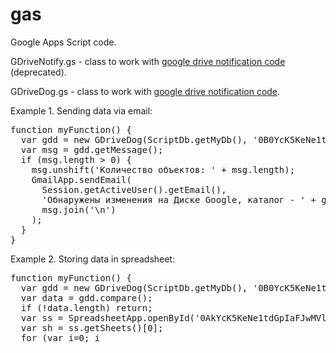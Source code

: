 gas
===
<p>Google Apps Script code.</p>
<p>GDriveNotify.gs - class to work with <a href="http://www.daspot.ru/2013/06/google-drive.html">
google drive notification code</a> (deprecated).</p>
<p>GDriveDog.gs - class to work with <a href="http://www.daspot.ru/2013/12/google-drive-2.html">
google drive notification code</a>.</p>
<p>Example 1. Sending data via email:</p>
<div class="highlight">
<pre>
function myFunction() {
  var gdd = new GDriveDog(ScriptDb.getMyDb(), '0B0YcK5KeNe1tMnZieldHdnNVOFU'); // your folder's ID
  var msg = gdd.getMessage();
  if (msg.length &gt; 0) {    
    msg.unshift('Количество объектов: ' + msg.length);
    GmailApp.sendEmail(
      Session.getActiveUser().getEmail(), 
      'Обнаружены изменения на Диске Google, каталог - ' + gdd.name, 
      msg.join('\n')
    );
  }  
}
</pre>

<p>Example 2. Storing data in spreadsheet: </p>
<div class="highlight">
<pre>
function myFunction() {
  var gdd = new GDriveDog(ScriptDb.getMyDb(), '0B0YcK5KeNe1tMnZieldHdnNVOFU'); // your folder's ID
  var data = gdd.compare();
  if (!data.length) return;  
  var ss = SpreadsheetApp.openById('0AkYcK5KeNe1tdGpIaFJwMVlDSkRFbjFTczNESFdaWUE'); // your spreadsheet's id
  var sh = ss.getSheets()[0]; 
  for (var i=0; i<data.length; i++) {
    sh.appendRow([new Date(), data[i].obj.name, data[i].obj.id, data[i].prop, data[i].obj.openUrl]);
  }  
}
</pre>